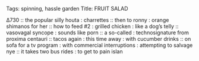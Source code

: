 Tags: spinning, hassle garden
Title: FRUIT SALAD
  
∆730 :: the popular silly houta : charrettes :: then to ronny : orange shimanos for her :: how to feed #2 : grilled chicken : like a dog’s telly :: vasovagal syncope : sounds like porn :: a so-called : technosignature from proxima centauri :: tacos again : this time away : with cucumber drinks :: on sofa for a tv program : with commercial interruptions : attempting to salvage nye :: it takes two bus rides : to get to pain islan